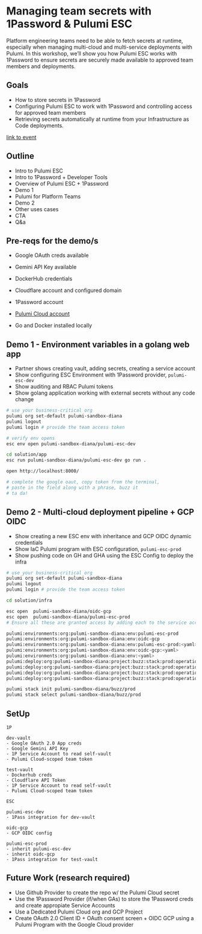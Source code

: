 # Managing team secrets with 1Password & Pulumi ESC

Platform engineering teams need to be able to fetch secrets at runtime, especially when managing multi-cloud and multi-service deployments with Pulumi. In this workshop, we’ll show you how Pulumi ESC works with 1Password to ensure secrets are securely made available to approved team members and deployments.

## Goals

- How to store secrets in 1Password
- Configuring Pulumi ESC to work with 1Password and controlling access for approved team members
- Retrieving secrets automatically at runtime from your Infrastructure as Code deployments.

[link to event](https://www.pulumi.com/resources/managing-team-secrets-1password-pulumi-esc/?utm_source=GitHub&utm_medium=referral&utm_campaign=workshops)

## Outline

- Intro to Pulumi ESC
- Intro to 1Password + Developer Tools
- Overview of Pulumi ESC + 1Password
- Demo 1
- Pulumi for Platform Teams
- Demo 2
- Other uses cases
- CTA
- Q&a

## Pre-reqs for the demo/s

- Google OAuth creds available
- Gemini API Key available
- DockerHub credentials
- Cloudflare account and configured domain
- 1Password account
- [Pulumi Cloud account](https://app.pulumi.com/signup/?utm_source=GitHub&utm_medium=referral&utm_campaign=workshops)

- Go and Docker installed locally

## Demo 1 - Environment variables in a golang web app

- Partner shows creating vault, adding secrets, creating a service account
- Show configuring ESC Environment with 1Password provider, `pulumi-esc-dev`
- Show auditing and RBAC Pulumi tokens
- Show golang application working with external secrets without any code change

```bash
# use your business-critical org
pulumi org set-default pulumi-sandbox-diana
pulumi logout
pulumi login # provide the team access token

# verify env opens
esc env open pulumi-sandbox-diana/pulumi-esc-dev

cd solution/app
esc run pulumi-sandbox-diana/pulumi-esc-dev go run .

open http://localhost:8000/

# complete the google oaut, copy token from the terminal,
# paste in the field along with a phrase, buzz it
# ta da!
```

## Demo 2 - Multi-cloud deployment pipeline + GCP OIDC

- Show creating a new ESC env with inheritance and GCP OIDC dynamic credentials
- Show IaC Pulumi program with ESC configuration, `pulumi-esc-prod`
- Show pushing code on GH and GHA using the ESC Config to deploy the infra

```bash
# use your business-critical org
pulumi org set-default pulumi-sandbox-diana
pulumi logout
pulumi login # provide the team access token

cd solution/infra

esc open  pulumi-sandbox-diana/oidc-gcp
esc open  pulumi-sandbox-diana/pulumi-esc-prod
# Ensure all these are granted access by adding each to the service account subject

pulumi:environments:org:pulumi-sandbox-diana:env:pulumi-esc-prod
pulumi:environments:org:pulumi-sandbox-diana:env:oidc-gcp
pulumi:environments:org:pulumi-sandbox-diana:env:pulumi-esc-prod:<yaml>
pulumi:environments:org:pulumi-sandbox-diana:env:oidc-gcp:<yaml>
pulumi:environments:org:pulumi-sandbox-diana:env:<yaml>
pulumi:deploy:org:pulumi-sandbox-diana:project:buzz:stack:prod:operation:preview:scope:write
pulumi:deploy:org:pulumi-sandbox-diana:project:buzz:stack:prod:operation:update:scope:write
pulumi:deploy:org:pulumi-sandbox-diana:project:buzz:stack:prod:operation:refresh:scope:write
pulumi:deploy:org:pulumi-sandbox-diana:project:buzz:stack:prod:operation:destroy:scope:write

pulumi stack init pulumi-sandbox-diana/buzz/prod
pulumi stack select pulumi-sandbox-diana/buzz/prod

```

## SetUp

```plain
1P

dev-vault
- Google OAuth 2.0 App creds
- Google Gemini API Key
- 1P Service Account to read self-vault
- Pulumi Cloud-scoped team token

test-vault
- Dockerhub creds
- Cloudflare API Token
- 1P Service Account to read self-vault
- Pulumi Cloud-scoped team token

ESC

pulumi-esc-dev
- 1Pass integration for dev-vault

oidc-gcp
- GCP OIDC config

pulumi-esc-prod
- inherit pulumi-esc-dev
- inherit oidc-gcp
- 1Pass integration for test-vault

```

## Future Work (research required)

- Use Github Provider to create the repo w/ the Pulumi Cloud secret
- Use the 1Password Provider (if/when GAs) to store the 1Password creds and create appropiate Service Accounts
- Use a Dedicated Pulumi Cloud org and GCP Project
- Create OAuth 2.0 Client ID + OAuth consent screen + OIDC GCP using a Pulumi Program with the Google Cloud provider
